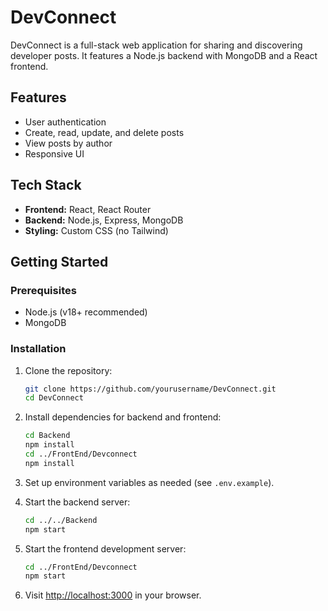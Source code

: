 # DevConnect

DevConnect is a full-stack web application for sharing and discovering developer posts. It features a Node.js backend with MongoDB and a React frontend.

## Features

- User authentication
- Create, read, update, and delete posts
- View posts by author
- Responsive UI

## Tech Stack

- **Frontend:** React, React Router
- **Backend:** Node.js, Express, MongoDB
- **Styling:** Custom CSS (no Tailwind)

## Getting Started

### Prerequisites

- Node.js (v18+ recommended)
- MongoDB

### Installation

1. Clone the repository:
   ```sh
   git clone https://github.com/yourusername/DevConnect.git
   cd DevConnect
   ```

2. Install dependencies for backend and frontend:
   ```sh
   cd Backend
   npm install
   cd ../FrontEnd/Devconnect
   npm install
   ```

3. Set up environment variables as needed (see `.env.example`).

4. Start the backend server:
   ```sh
   cd ../../Backend
   npm start
   ```

5. Start the frontend development server:
   ```sh
   cd ../FrontEnd/Devconnect
   npm start
   ```

6. Visit [http://localhost:3000](http://localhost:3000) in your browser.



